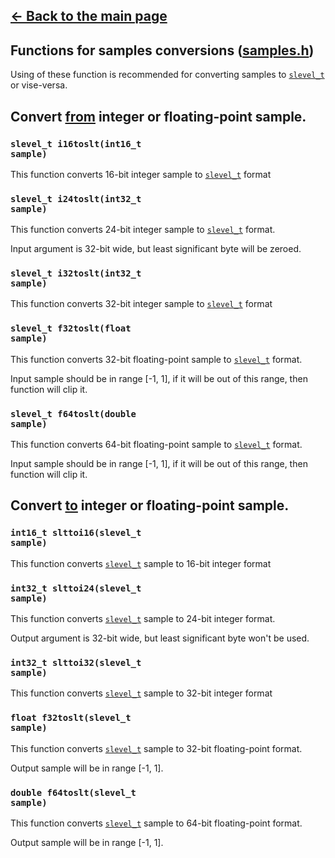 ## [<- Back to the main page](../Main.md)

## Functions for samples conversions ([samples.h](../samples.h))

Using of these function is recommended for converting samples to [<code>slevel_t</code>](../architecture.md#library-architecture) or vise-versa.

## Convert <u>from</u> integer or floating-point sample.

### <code>slevel_t i16toslt(int16_t sample)</code>
This function converts 16-bit integer sample to [<code>slevel_t</code>](../architecture.md#library-architecture) format

### <code>slevel_t i24toslt(int32_t sample)</code>
This function converts 24-bit integer sample to [<code>slevel_t</code>](../architecture.md#library-architecture) format.

Input argument is 32-bit wide, but least significant byte will be zeroed.

### <code>slevel_t i32toslt(int32_t sample)</code>
This function converts 32-bit integer sample to [<code>slevel_t</code>](../architecture.md#library-architecture) format

### <code>slevel_t f32toslt(float sample)</code>
This function converts 32-bit floating-point sample to [<code>slevel_t</code>](../architecture.md#library-architecture) format.

Input sample should be in range [-1, 1], if it will be out of this range, then function will clip it.

### <code>slevel_t f64toslt(double sample)</code>
This function converts 64-bit floating-point sample to [<code>slevel_t</code>](../architecture.md#library-architecture) format.

Input sample should be in range [-1, 1], if it will be out of this range, then function will clip it.

## Convert <u>to</u> integer or floating-point sample.

### <code>int16_t slttoi16(slevel_t sample)</code>
This function converts [<code>slevel_t</code>](../architecture.md#library-architecture) sample to 16-bit integer format

### <code>int32_t slttoi24(slevel_t sample)</code>
This function converts [<code>slevel_t</code>](../architecture.md#library-architecture) sample to 24-bit integer format.

Output argument is 32-bit wide, but least significant byte won't be used.

### <code>int32_t slttoi32(slevel_t sample)</code>
This function converts [<code>slevel_t</code>](../architecture.md#library-architecture) sample to 32-bit integer format

### <code>float f32toslt(slevel_t sample)</code>
This function converts [<code>slevel_t</code>](../architecture.md#library-architecture) sample to 32-bit floating-point format.

Output sample will be in range [-1, 1].

### <code>double f64toslt(slevel_t sample)</code>
This function converts [<code>slevel_t</code>](../architecture.md#library-architecture) sample to 64-bit floating-point format.

Output sample will be in range [-1, 1].